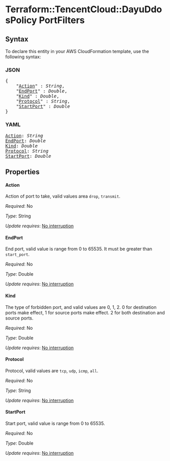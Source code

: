 # Terraform::TencentCloud::DayuDdosPolicy PortFilters

## Syntax

To declare this entity in your AWS CloudFormation template, use the following syntax:

### JSON

<pre>
{
    "<a href="#action" title="Action">Action</a>" : <i>String</i>,
    "<a href="#endport" title="EndPort">EndPort</a>" : <i>Double</i>,
    "<a href="#kind" title="Kind">Kind</a>" : <i>Double</i>,
    "<a href="#protocol" title="Protocol">Protocol</a>" : <i>String</i>,
    "<a href="#startport" title="StartPort">StartPort</a>" : <i>Double</i>
}
</pre>

### YAML

<pre>
<a href="#action" title="Action">Action</a>: <i>String</i>
<a href="#endport" title="EndPort">EndPort</a>: <i>Double</i>
<a href="#kind" title="Kind">Kind</a>: <i>Double</i>
<a href="#protocol" title="Protocol">Protocol</a>: <i>String</i>
<a href="#startport" title="StartPort">StartPort</a>: <i>Double</i>
</pre>

## Properties

#### Action

Action of port to take, valid values area `drop`, `transmit`.

_Required_: No

_Type_: String

_Update requires_: [No interruption](https://docs.aws.amazon.com/AWSCloudFormation/latest/UserGuide/using-cfn-updating-stacks-update-behaviors.html#update-no-interrupt)

#### EndPort

End port, valid value is range from 0 to 65535. It must be greater than `start_port`.

_Required_: No

_Type_: Double

_Update requires_: [No interruption](https://docs.aws.amazon.com/AWSCloudFormation/latest/UserGuide/using-cfn-updating-stacks-update-behaviors.html#update-no-interrupt)

#### Kind

The type of forbidden port, and valid values are 0, 1, 2. 0 for destination ports make effect, 1 for source ports make effect. 2 for both destination and source ports.

_Required_: No

_Type_: Double

_Update requires_: [No interruption](https://docs.aws.amazon.com/AWSCloudFormation/latest/UserGuide/using-cfn-updating-stacks-update-behaviors.html#update-no-interrupt)

#### Protocol

Protocol, valid values are `tcp`, `udp`, `icmp`, `all`.

_Required_: No

_Type_: String

_Update requires_: [No interruption](https://docs.aws.amazon.com/AWSCloudFormation/latest/UserGuide/using-cfn-updating-stacks-update-behaviors.html#update-no-interrupt)

#### StartPort

Start port, valid value is range from 0 to 65535.

_Required_: No

_Type_: Double

_Update requires_: [No interruption](https://docs.aws.amazon.com/AWSCloudFormation/latest/UserGuide/using-cfn-updating-stacks-update-behaviors.html#update-no-interrupt)

